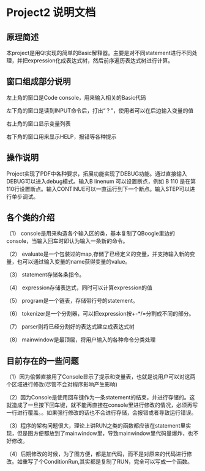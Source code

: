 # Project2 说明文档

## 原理简述

本project是用Qt实现的简单的Basic解释器。主要是对不同statement进行不同处理，并把expression化成表达式树，然后前序遍历表达式树进行计算。

## 窗口组成部分说明

左上角的窗口是Code console，用来输入相关的Basic代码

左下角的窗口是读到INPUT命令后，打出“？”，使用者可以在后边输入变量的值

右上角的窗口显示变量列表

右下角的窗口用来显示HELP，报错等各种提示

## 操作说明

Project实现了PDF中各种要求，拓展功能实现了DEBUG功能。通过直接输入DEBUG可以进入debug模式。输入B linenum 可以设置断点，例如 B 110 是在第110行设置断点。输入CONTINUE可以一直运行到下一个断点。输入STEP可以进行单步调试。

## 各个类的介绍

（1）  console是用来构造各个输入区的类，基本复制了QBoogle里边的console，当输入回车时即认为输入一条新的命令。

（2）  evaluate是一个包装过的map,存储了已经定义的变量，并支持输入新的变量，也可以通过输入变量的name获得变量的value。

（3）  statement存储各条指令。

（4）  expression存储表达式，同时可以计算expression的值

（5）  program是一个链表，存储带行号的statement。

（6）  tokenizer是一个分割器，可以把expression按+-*/=分割成不同的部分。

（7）  parser则将已经分割好的表达式建立成表达式树

（8）  mainwindow是最顶层，将用户输入的各种命令分类处理

##  目前存在的一些问题

（1）因为偷懒直接用了Console显示了提示和变量表，也就是说用户可以对这两个区域进行修改(尽管不会对程序影响产生影响)

（2）因为Console是使用回车键作为一条statement的结束，并进行存储的。这就造成了一旦按下回车键，就不能再直接在console里进行修改的情况，必须再写一行进行覆盖。。如果强行修改的话也不会进行存储，会报错或者导致运行错误。

（3）程序的架构问题很大，理论上讲RUN之类的函数都应该在statement里实现，但是图方便都放到了mainwindow里，导致mainwindow里代码量爆炸，也不好修改。

（4）后期修改的时候，为了图方便，都是加代码，而不是对原来的代码进行修改。如重写了个ConditionRun,其实都是复制了RUN，完全可以写成一个函数。